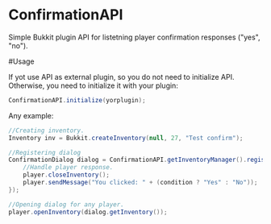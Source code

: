 # ConfirmationAPI

Simple Bukkit plugin API for listetning player confirmation responses ("yes", "no").

#Usage

If yot use API as external plugin, so you do not need to initialize API.
Otherwise, you need to initialize it with your plugin:

```java
ConfirmationAPI.initialize(yorplugin);
```

Any example:
```java
//Creating inventory.
Inventory inv = Bukkit.createInventory(null, 27, "Test confirm");

//Registering dialog
ConfirmationDialog dialog = ConfirmationAPI.getInventoryManager().registerDialog("Test", inv, 12, 14, (condition, player) -> {
    //Handle player response.
    player.closeInventory();
    player.sendMessage("You clicked: " + (condition ? "Yes" : "No"));
});

//Opening dialog for any player.
player.openInventory(dialog.getInventory());
```
